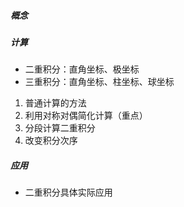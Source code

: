 ##### 概念

##### 计算

- 二重积分：直角坐标、极坐标
- 三重积分：直角坐标、柱坐标、球坐标

1. 普通计算的方法
2. 利用对称对偶简化计算（重点）
3. 分段计算二重积分
4. 改变积分次序

##### 应用

- 二重积分具体实际应用